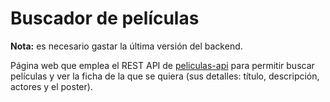 # Buscador de películas

**Nota:** es necesario gastar la última versión del backend.

Página web que emplea el REST API de [peliculas-api](https://github.com/crigasro/peliculas-api "Página del repositorio") para permitir buscar películas y ver la ficha de la que se quiera (sus detalles: título, descripción, actores y el poster).
